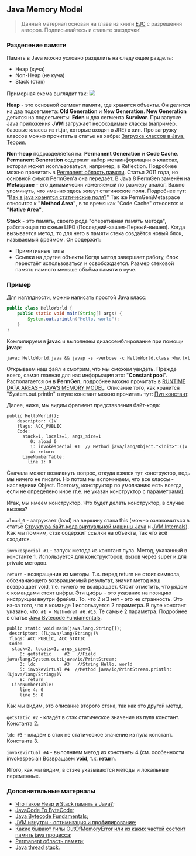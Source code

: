 ## Java Memory Model

> Данный материал основан на главе из книги [EJC](https://github.com/vastap/EJC) с разрешения авторов. Подписывайтесь и ставьте звездочки!

### Разделение памяти

Память в Java можно условно разделить на следующие разделы:
- Heap (куча)
- Non-Heap (не куча)
- Stack (стэк)

Примерная схема выглядит так:
![](https://user-images.githubusercontent.com/4215285/73688549-55d59980-46dd-11ea-89d2-06ab5afdf423.png)

**Heap** - это основной сегмент памяти, где хранятся объекты. Он делится на два подсегмента: **Old Generation** и **New Generation**.
**New Generation** делится на подсегменты: **Eden** и два сегмента **Survivor**.
При запуске Java приложения **JVM** загружает необходимые классы (например, базовые классы из rt.jar, которые входят в JRE) в хип. Про загрузку классов можно прочитать в статье на хабре: [Загрузка классов в Java. Теория](https://habrahabr.ru/post/103830/).

**Non-heap** подразделяется на: **Permanent Generation** и **Code Cache**.
**Permanent Generation** содержит набор метаинформации о классах, которая может исопльзоваться, например, в Reflection. Подробнее можно прочитать в [Permanent область памяти](http://www.javaspecialist.ru/2011/04/permanent.html). Статья 2011 года, но основной смысл PermGen'а она передаёт. В Java 8 PermGen заменён на **Metaspace** - его динамически изменяемый по размеру аналог.
Важно упоминуть, что именно здесь живут статические поля.
Подробнее тут: "[Как в java хранятся статические поля?](https://ru.stackoverflow.com/questions/466504)"
Так же PermGen\Metaspace относится к **"Method Area"**, в то время как "Code Cache" относится к **"Native Area"**.

**Stack** - это память, своего рода "оперативная память метода", работающая по схеме LIFO (Последний-зашел-Первый-вышел). Когда вызывается метод, то для него в памяти стека создаётся новый блок, называемый фрэймом. Он содержит:
- Примитивные типы
- Ссылки на другие объекты
Когда метод завершает работу, блок перестаёт использоваться и освобождается.
Размер стековой память намного меньше объёма памяти в куче.

### Пример

Для наглядности, можно написать простой Java класс:

```java
public class HelloWorld {
    public static void main(String[] args) {
		System.out.println("Hello, world");
    }
}
```

Компилируем в **javac** и выполняем дизассемблирование при помощи **javap**:

```
javac HelloWorld.java && javap -s -verbose -c HelloWorld.class >hw.txt
```

Открываем наш файл и смотрим, что мы сможем увидеть. Прежде всего, самая главная для нас информация это: "**Constant pool**". Располагается он в **PermGen**, подробнее можно прочитать в [RUNTIME DATA AREAS – JAVA’S MEMORY MODEL](http://www.pointsoftware.ch/en/under-the-hood-runtime-data-areas-javas-memory-model). Описание того, как хранится "System.out.println" в пуле констант можно прочитать тут: [Пул констант](https://habrahabr.ru/post/222519/).

Далее, ниже, мы видим фрагмент представления байт-кода:

```
public HelloWorld();
    descriptor: ()V
    flags: ACC_PUBLIC
    Code:
      stack=1, locals=1, args_size=1
         0: aload_0
         1: invokespecial #1  // Method java/lang/Object."<init>":()V
         4: return
      LineNumberTable:
        line 1: 0
```

Сначала может возникнуть вопрос, откуда взялся тут конструктор, ведь мы ничего не писали. Но потом мы вспоминаем, что все классы - наследники Object. Поэтому, конструктор по умолчанию есть всегда, если не определено иное (т.е. не указан конструктор с параметрами).

Итак, мы имеем конструктор. Что будет делать конструктор, в случае вызова?

``aload_0`` - загружает (load) на вершину стэка this (можно ознакомиться в статье [Структура байт-кода виртуальной машины Java](https://habrahabr.ru/post/69797/) и [JVM Internals](http://blog.jamesdbloom.com/JVMInternals.html)). Как мы помним, стэк содержит ссылки на объекты, так что всё сходится.

``invokespecial #1`` - запуск метода из констант пула. Метод, указанный в константе 1. Используется для конструкторов, вызов через super и для private методов.

``return`` - возвращение из методы. Т.к. перед return не стоит символа, обозначающего возвращаемый результат, значит метод наш возвращает void, т.е. ничего не возвращает.
Стоит отметить, что рядом с командами стоят цифры. Эти цифры - это указание на позицию инструкции внутри фрейма. То, что 2 и 3 нет - это не странность. Это из-за того, что в команде 1 используется 2 параметра. В пуле констант указано, что: ``#1 = Methodref #6.#15``. Те самые 2 параметра. Подробнее в статье [Java Bytecode Fundamentals](https://habrahabr.ru/post/111456/).

```
public static void main(java.lang.String[]);
 descriptor: ([Ljava/lang/String;)V
 flags: ACC_PUBLIC, ACC_STATIC
 Code:
  stack=2, locals=1, args_size=1
     0: getstatic     #2   //Field java/lang/System.out:Ljava/io/PrintStream;
     3: ldc           #3   //String Hello, world
     5: invokevirtual #4  //Method java/io/PrintStream.println:(Ljava/lang/String;)V
     8: return
  LineNumberTable:
     line 4: 0
     line 5: 8
```

Как мы видим, это описание второго стэка, так как это другой метод.

``getstatic #2`` - кладёт в стэк статическое значение из пула констант. Константа 2.

``ldc #3`` - кладём в стэк не статическое значение из пула констант. Константа 3.

``invokevirtual #4`` - выполняем метод из константы 4 (см. особенности invokespecial)
Возвращаем **void**, т.к. **return**.

Итого, как мы видим, в стэке указываются методы и локальные переменные.

### Дополнительные материалы

- [Что такое Heap и Stack память в Java?](https://javadevblog.com/chto-takoe-heap-i-stack-pamyat-v-java.html);
- [JavaCode To ByteCode](http://blog.jamesdbloom.com/JavaCodeToByteCode_PartOne.html);
- [Java Bytecode Fundamentals](https://habrahabr.ru/post/111456/);
- [JVM изнутри - оптимизация и профилирование](http://www.slideshare.net/kslisenko/jvm-35760825);
- [Какие бывают типы OutOfMemoryError или из каких частей состоит память java процесса](https://habr.com/ru/post/117274/);
- [Permanent область памяти](http://www.javaspecialist.ru/2011/04/permanent.html);
- [Java thread stack](http://www.javaspecialist.ru/2011/04/java-thread-stack.html).